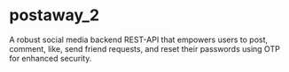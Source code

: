 # postaway_2
A robust social media backend REST-API that empowers users to post, comment, like, send friend requests, and reset their passwords using OTP for enhanced security.
